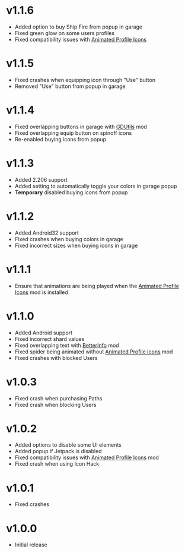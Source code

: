# v1.1.6
 - Added option to buy Ship Fire from popup in garage
 - Fixed green glow on some users profiles
 - Fixed compatibility issues with [Animated Profile Icons](https://geode-sdk.org/mods/thesillydoggo.animatedprofiles)

# v1.1.5
 - Fixed crashes when equipping icon through "Use" button
 - Removed "Use" button from popup in garage

# v1.1.4
 - Fixed overlapping buttons in garage with [GDUtils](https://geode-sdk.org/mods/gdutilsdevs.gdutils) mod
 - Fixed overlapping equip button on spinoff icons
 - Re-enabled buying icons from popup

# v1.1.3
 - Added 2.206 support
 - Added setting to automatically toggle your colors in garage popup
 - **Temporary** disabled buying icons from popup

# v1.1.2
 - Added Android32 support
 - Fixed crashes when buying colors in garage
 - Fixed incorrect sizes when buying icons in garage

# v1.1.1
 - Ensure that animations are being played when the [Animated Profile Icons](https://geode-sdk.org/mods/thesillydoggo.animatedprofiles) mod is installed

# v1.1.0
 - Added Android support
 - Fixed incorrect shard values
 - Fixed overlapping text with [BetterInfo](https://geode-sdk.org/mods/cvolton.betterinfo) mod
 - Fixed spider being animated without [Animated Profile Icons](https://geode-sdk.org/mods/thesillydoggo.animatedprofiles) mod
 - Fixed crashes with blocked Users

# v1.0.3
 - Fixed crash when purchasing Paths
 - Fixed crash when blocking Users

# v1.0.2
 - Added options to disable some UI elements
 - Added popup if Jetpack is disabled
 - Fixed compatibility issues with [Animated Profile Icons](https://geode-sdk.org/mods/thesillydoggo.animatedprofiles) mod
 - Fixed crash when using Icon Hack

# v1.0.1
 - Fixed crashes

# v1.0.0
 - Initial release
